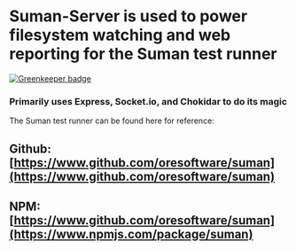 

# Suman-Server is used to power filesystem watching and web reporting for the Suman test runner

[![Greenkeeper badge](https://badges.greenkeeper.io/sumanjs/suman-server-legacy.svg)](https://greenkeeper.io/)

### Primarily uses Express, Socket.io, and Chokidar to do its magic


The Suman test runner can be found here for reference:

## Github: [https://www.github.com/oresoftware/suman](https://www.github.com/oresoftware/suman)
## NPM: [https://www.github.com/oresoftware/suman](https://www.npmjs.com/package/suman)